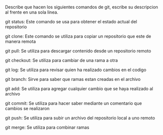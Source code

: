 Describe que hacen los siguientes comandos de git, escribe su descripcion al frente en una sola linea.

git status: Este comando se usa para obtener el estado actual del repositorio

git clone: Este comando se utiliza para copiar un repositorio que este de manera remota

git pull: Se utiliza para descargar contenido desde un repositorio remoto 

git checkout: Se utiliza para cambiar de una rama a otra 

git log: Se utiliza para revisar quien ha realizado cambios en el codigo

git branch: Sirve para saber que ramas estan creadas en el archivo

git add: Se utiliza para agregar cualquier cambio que se haya realizado al archivo

git commit: Se utiliza para hacer saber mediante un comentario que cambios se realizaron 

git push: Se utiliza para subir un archivo del repositorio local a uno remoto

git merge: Se utiliza para combinar ramas 
